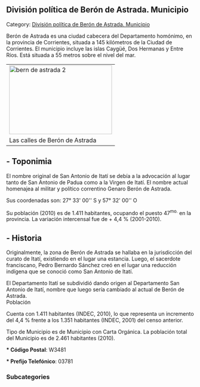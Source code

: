 ## División política de Berón de Astrada. Municipio

Category: [División política de Berón de Astrada. Municipio](http://descubrircorrientes.com.ar/2012/index.php/1705-geografia/9-geografia-politica/departamento-beron-de-astrada/division-politica-de-beron-de-astrada-municipio)

Berón de Astrada es una ciudad cabecera del Departamento homónimo, en la provincia de Corrientes, situada a 145 kilómetros de la Ciudad de Corrientes. El municipio incluye las islas Caygüé, Dos Hermanas y Entre Ríos. Está situada a 55 metros sobre el nivel del mar.

<table><tbody><tr><td><img src="http://descubrircorrientes.com.ar/2012/index.php/1705-geografia/9-geografia-politica/departamento-beron-de-astrada/images/fotos_de_efemerides/bern%20de%20astrada%202.jpg" width="275" height="184" alt="bern de astrada 2"></td></tr><tr><td><span>Las calles de Berón de Astrada</span></td></tr></tbody></table>

## **\- Toponimia**

El nombre original de San Antonio de Itatí se debía a la advocación al lugar tanto de San Antonio de Padua como a la Virgen de Itatí. El nombre actual homenajea al militar y político correntino Genaro Berón de Astrada.

Sus coordenadas son: 27° 33' 00'' S y 57° 32' 00'' O

Su población (2010) es de 1.411 habitantes, ocupando el puesto 47<sup>mo.</sup> en la provincia. La variación intercensal fue de + 4,4 % (2001-2010).

## **\- Historia**

Originalmente, la zona de Berón de Astrada se hallaba en la jurisdicción del curato de Itatí, existiendo en el lugar una estancia. Luego, el sacerdote franciscano, Pedro Bernardo Sánchez creó en el lugar una reducción indígena que se conoció como San Antonio de Itatí.

El Departamento Itatí se subdividió dando origen al Departamento San Antonio de Itatí, nombre que luego sería cambiado al actual de Berón de Astrada.  
Población

Cuenta con 1.411 habitantes (INDEC, 2010), lo que representa un incremento del 4,4 % frente a los 1.351 habitantes (INDEC, 2001) del censo anterior.

Tipo de Municipio es de Municipio con Carta Orgánica. La población total del Municipio es de 2.461 habitantes (2010).

**\* Código Postal**: W3481

**\* Prefijo Telefónico**: 03781

### Subcategories